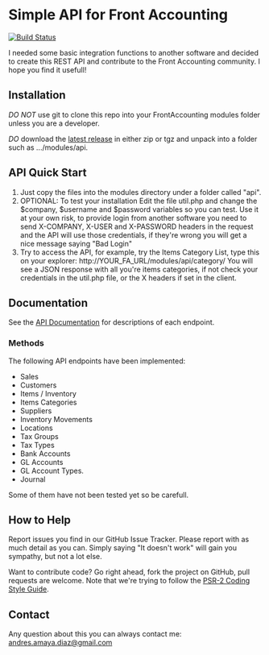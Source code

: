 # Simple API for Front Accounting

[![Build Status](https://travis-ci.org/cambell-prince/FrontAccountingSimpleAPI.svg?branch=master-upstream)](https://travis-ci.org/cambell-prince/FrontAccountingSimpleAPI)

I needed some basic integration functions to another software and decided to create this REST API and contribute to the Front Accounting community. I hope you find it usefull!

## Installation

*DO NOT* use git to clone this repo into your FrontAccounting modules folder unless you are a developer.

*DO* download the [latest release](https://github.com/andresamayadiaz/FrontAccountingSimpleAPI/releases/latest) in either zip or tgz and unpack into a folder such as .../modules/api.

## API Quick Start

1. Just copy the files into the modules directory under a folder called "api".
2. OPTIONAL: To test your installation Edit the file util.php and change the $company, $username and $password variables so you can test. Use it at your own risk, to provide login from another software you need to send X-COMPANY, X-USER and X-PASSWORD headers in the request and the API will use those credentials, if they're wrong you will get a nice message saying "Bad Login"
3. Try to access the API, for example, try the Items Category List, type this on your explorer: http://YOUR_FA_URL/modules/api/category/ You will see a JSON response with all you're items categories, if not check your credentials in the util.php file, or the X headers if set in the client.

## Documentation

See the [API Documentation](http://andresamayadiaz.github.io/FrontAccountingSimpleAPI/) for descriptions of each endpoint.

### Methods

The following API endpoints have been implemented:

- Sales
- Customers
- Items / Inventory
- Items Categories
- Suppliers
- Inventory Movements
- Locations
- Tax Groups
- Tax Types
- Bank Accounts
- GL Accounts
- GL Account Types.
- Journal

Some of them have not been tested yet so be carefull.

## How to Help

Report issues you find in our GitHub Issue Tracker. Please report with as much detail as you can. Simply saying "It doesn't work" will gain you sympathy, but not a lot else.

Want to contribute code? Go right ahead, fork the project on GitHub, pull requests are welcome. Note that we're trying to follow the [PSR-2 Coding Style Guide](https://www.php-fig.org/psr/psr-2/).

## Contact

Any question about this you can always contact me: andres.amaya.diaz@gmail.com